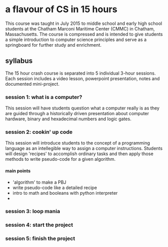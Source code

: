 # a flavour of CS in 15 hours 

This course was taught in July 2015 to middle school and early high school students at the Chatham Marconi Maritime Center (CMMC) in Chatham, Massachusetts. The course is compressed and is intended to give students a simple introduction to computer science principles and serve as a springboard for further study and enrichment.

## syllabus

The 15 hour crash course is separated into 5 individual 3-hour sessions. Each session includes a video lesson, powerpoint
presentation, notes and documented mini-project.

### session 1: what is a computer?

This session will have students question what a computer really is as they are guided through a historically driven presentation about computer hardware, binary and hexadecimal numbers and logic gates. 


### session 2: cookin' up code

This session will introduce students to the concept of a programming language as an intellegible way to assign a computer instructions. Students will design 'recipes' to accomplish ordinary tasks and then apply those methods to write pseudo-code for a given algorithm. 

#### main points 
  * 'algorithm' to make a PBJ
  * write pseudo-code like a detailed recipe
  * intro to math and booleans with python interpreter
  *
  
  

### session 3: loop mania

### session 4: start the project

### session 5: finish the project


